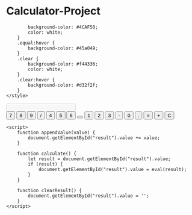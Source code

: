 # Calculator-Project
<!DOCTYPE html>
            background-color: #4CAF50;
            color: white;
        }
        .equal:hover {
            background-color: #45a049;
        }
        .clear {
            background-color: #f44336;
            color: white;
        }
        .clear:hover {
            background-color: #d32f2f;
        }
    </style>
</head>
<body>
    <div class="calculator">
        <input type="text" id="result" disabled>
        <div class="buttons">
            <button onclick="appendValue('7')">7</button>
            <button onclick="appendValue('8')">8</button>
            <button onclick="appendValue('9')">9</button>
            <button onclick="appendValue('/')">/</button>
            <button onclick="appendValue('4')">4</button>
            <button onclick="appendValue('5')">5</button>
            <button onclick="appendValue('6')">6</button>
            <button onclick="appendValue('')"></button>
            <button onclick="appendValue('1')">1</button>
            <button onclick="appendValue('2')">2</button>
            <button onclick="appendValue('3')">3</button>
            <button onclick="appendValue('-')">-</button>
            <button onclick="appendValue('0')">0</button>
            <button onclick="appendValue('.')">.</button>
            <button onclick="calculate()" class="equal">=</button>
            <button onclick="appendValue('+')">+</button>
            <button onclick="clearResult()" class="clear">C</button>
        </div>
    </div>

    <script>
        function appendValue(value) {
            document.getElementById("result").value += value;
        }

        function calculate() {
            let result = document.getElementById("result").value;
            if (result) {
                document.getElementById("result").value = eval(result);
            }
        }

        function clearResult() {
            document.getElementById("result").value = '';
        }
    </script>
</body>
</html>
